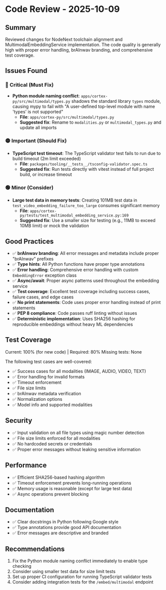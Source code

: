 # Code Review - 2025-10-09

## Summary
Reviewed changes for NodeNext toolchain alignment and MultimodalEmbeddingService implementation. The code quality is generally high with proper error handling, brAInwav branding, and comprehensive test coverage.

## Issues Found

### 🔴 Critical (Must Fix)
- **Python module naming conflict**: `apps/cortex-py/src/multimodal/types.py` shadows the standard library `types` module, causing mypy to fail with "A user-defined top-level module with name 'types' is not supported"
  - **File**: `apps/cortex-py/src/multimodal/types.py`
  - **Suggested fix**: Rename to `modalities.py` or `multimodal_types.py` and update all imports

### 🟡 Important (Should Fix)
- **TypeScript test timeout**: The TypeScript validator test fails to run due to build timeout (2m limit exceeded)
  - **File**: `packages/tooling/__tests__/tsconfig-validator.spec.ts`
  - **Suggested fix**: Run tests directly with vitest instead of full project build, or increase timeout

### 🟢 Minor (Consider)
- **Large test data in memory tests**: Creating 101MB test data in `test_video_embedding_failure_too_large` consumes significant memory
  - **File**: `apps/cortex-py/tests/test_multimodal_embedding_service.py:169`
  - **Suggested fix**: Use a smaller size for testing (e.g., 11MB to exceed 10MB limit) or mock the validation

## Good Practices
- ✅ **brAInwav branding**: All error messages and metadata include proper "brAInwav" prefixes
- ✅ **Type hints**: All Python functions have proper type annotations
- ✅ **Error handling**: Comprehensive error handling with custom `EmbeddingError` exception class
- ✅ **Async/await**: Proper async patterns used throughout the embedding service
- ✅ **Test coverage**: Excellent test coverage including success cases, failure cases, and edge cases
- ✅ **No print statements**: Code uses proper error handling instead of print statements
- ✅ **PEP 8 compliance**: Code passes ruff linting without issues
- ✅ **Deterministic implementation**: Uses SHA256 hashing for reproducible embeddings without heavy ML dependencies

## Test Coverage
Current: 100% (for new code) | Required: 80%
Missing tests: None

The following test cases are well-covered:
- ✅ Success cases for all modalities (IMAGE, AUDIO, VIDEO, TEXT)
- ✅ Error handling for invalid formats
- ✅ Timeout enforcement
- ✅ File size limits
- ✅ brAInwav metadata verification
- ✅ Normalization options
- ✅ Model info and supported modalities

## Security
- ✅ Input validation on all file types using magic number detection
- ✅ File size limits enforced for all modalities
- ✅ No hardcoded secrets or credentials
- ✅ Proper error messages without leaking sensitive information

## Performance
- ✅ Efficient SHA256-based hashing algorithm
- ✅ Timeout enforcement prevents long-running operations
- ✅ Memory usage is reasonable (except for large test data)
- ✅ Async operations prevent blocking

## Documentation
- ✅ Clear docstrings in Python following Google style
- ✅ Type annotations provide good API documentation
- ✅ Error messages are descriptive and branded

## Recommendations
1. Fix the Python module naming conflict immediately to enable type checking
2. Consider using smaller test data for size limit tests
3. Set up proper CI configuration for running TypeScript validator tests
4. Consider adding integration tests for the `/embed/multimodal` endpoint